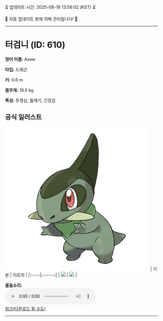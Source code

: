 
⏳ 업데이트 시간: 2025-08-19 13:56:02 (KST) ⏳

🤖 자동 업데이트 봇에 의해 관리됩니다! 🤖

---

# 터검니 (ID: 610)
**영어 이름:** Axew

**타입:** 드래곤

**키:** 0.6 m

**몸무게:** 18.0 kg

**특성:** 투쟁심, 틀깨기, 긴장감

## 공식 일러스트
![](https://raw.githubusercontent.com/PokeAPI/sprites/master/sprites/pokemon/other/official-artwork/610.png)
| 기본 | 이로치 |
|:----:|:------:|
| <img src="http://play.pokemonshowdown.com/sprites/ani/axew.gif" width="200"> | <img src="http://play.pokemonshowdown.com/sprites/ani-shiny/axew.gif" width="200"> |

**울음소리:**<br><audio controls src="https://raw.githubusercontent.com/PokeAPI/cries/main/cries/pokemon/latest/610.ogg"></audio><br> [링크(다운로드 될 수도)](https://raw.githubusercontent.com/PokeAPI/cries/main/cries/pokemon/latest/610.ogg)


---
